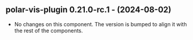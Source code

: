   ## polar-vis-plugin 0.21.0-rc.1 - (2024-08-02)
  
  * No changes on this component. The version is bumped to align it
    with the rest of the components.
